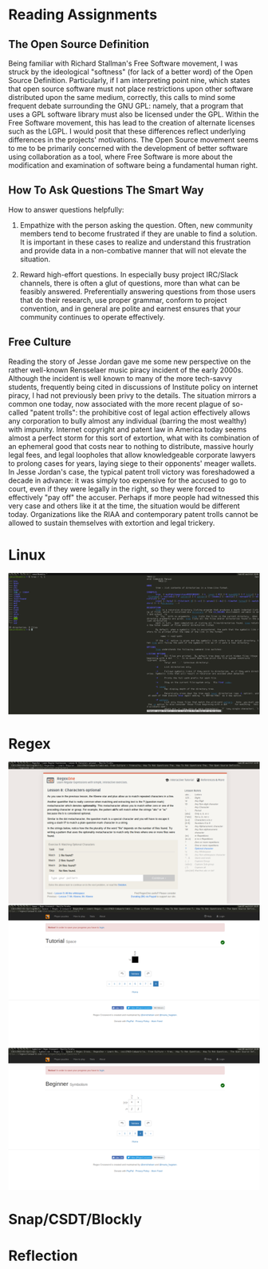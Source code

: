 Reading Assignments
===================

The Open Source Definition
--------------------------
Being familiar with Richard Stallman's Free Software movement, I was struck by the ideological "softness" (for lack of a better word) of the Open Source Definition. Particularly, if I am interpreting point nine, which states that open source software must not place restrictions upon other software distributed upon the same medium, correctly, this calls to mind some frequent debate surrounding the GNU GPL: namely, that a program that uses a GPL software library must also be licensed under the GPL. Within the Free Software movement, this has lead to the creation of alternate licenses such as the LGPL. I would posit that these differences reflect underlying differences in the projects' motivations. The Open Source movement seems to me to be primarily concerned with the development of better software using collaboration as a tool, where Free Software is more about the modification and examination of software being a fundamental human right.

How To Ask Questions The Smart Way
----------------------------------
How to answer questions helpfully:

1) Empathize with the person asking the question. Often, new community members tend to become frustrated if they are unable to find a solution. It is important in these cases to realize and understand this frustration and provide data in a non-combative manner that will not elevate the situation.

2) Reward high-effort questions. In especially busy project IRC/Slack channels, there is often a glut of questions, more than what can be feasibly answered. Preferentially answering questions from those users that do their research, use proper grammar, conform to project convention, and in general are polite and earnest ensures that your community continues to operate effectively.

Free Culture
------------
Reading the story of Jesse Jordan gave me some new perspective on the rather well-known Rensselaer music piracy incident of the early 2000s. Although the incident is well known to many of the more tech-savvy students, frequently being cited in discussions of Institute policy on internet piracy, I had not previously been privy to the details. The situation mirrors a common one today, now associated with the more recent plague of so-called "patent trolls": the prohibitive cost of legal action effectively allows any corporation to bully almost any individual (barring the most wealthy) with impunity. Internet copyright and patent law in America today seems almost a perfect storm for this sort of extortion, what with its combination of an ephemeral good that costs near to nothing to distribute, massive hourly legal fees, and legal loopholes that allow knowledgeable corporate lawyers to prolong cases for years, laying siege to their opponents' meager wallets. In Jesse Jordan's case, the typical patent troll victory was foreshadowed a decade in advance: it was simply too expensive for the accused to go to court, even if they were legally in the right, so they were forced to effectively "pay off" the accuser. Perhaps if more people had witnessed this very case and others like it at the time, the situation would be different today. Organizations like the RIAA and contemporary patent trolls cannot be allowed to sustain themselves with extortion and legal trickery.

Linux
=====
![Screenshot of tree](images/tree.png)

Regex
=====
![Screenshot of regex puzzle](images/regex.png)
![Screenshot of tutorial](images/tutorial.png)
![Screenshot of beginner challenges](images/beginner.png)

Snap/CSDT/Blockly
=================

Reflection
==========
